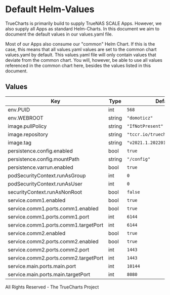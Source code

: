 # Default Helm-Values

TrueCharts is primarily build to supply TrueNAS SCALE Apps.
However, we also supply all Apps as standard Helm-Charts. In this document we aim to document the default values in our values.yaml file.

Most of our Apps also consume our "common" Helm Chart.
If this is the case, this means that all values.yaml values are set to the common chart values.yaml by default. This values.yaml file will only contain values that deviate from the common chart.
You will, however, be able to use all values referenced in the common chart here, besides the values listed in this document.

## Values

| Key | Type | Default | Description |
|-----|------|---------|-------------|
| env.PUID | int | `568` |  |
| env.WEBROOT | string | `"domoticz"` |  |
| image.pullPolicy | string | `"IfNotPresent"` |  |
| image.repository | string | `"tccr.io/truecharts/domoticz"` |  |
| image.tag | string | `"v2021.1.20220120"` |  |
| persistence.config.enabled | bool | `true` |  |
| persistence.config.mountPath | string | `"/config"` |  |
| persistence.varrun.enabled | bool | `true` |  |
| podSecurityContext.runAsGroup | int | `0` |  |
| podSecurityContext.runAsUser | int | `0` |  |
| securityContext.runAsNonRoot | bool | `false` |  |
| service.comm1.enabled | bool | `true` |  |
| service.comm1.ports.comm1.enabled | bool | `true` |  |
| service.comm1.ports.comm1.port | int | `6144` |  |
| service.comm1.ports.comm1.targetPort | int | `6144` |  |
| service.comm2.enabled | bool | `true` |  |
| service.comm2.ports.comm2.enabled | bool | `true` |  |
| service.comm2.ports.comm2.port | int | `1443` |  |
| service.comm2.ports.comm2.targetPort | int | `1443` |  |
| service.main.ports.main.port | int | `10144` |  |
| service.main.ports.main.targetPort | int | `8080` |  |

All Rights Reserved - The TrueCharts Project
